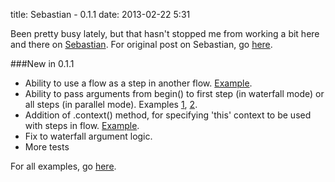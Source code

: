 title: Sebastian - 0.1.1
date: 2013-02-22 5:31

Been pretty busy lately, but that hasn't stopped me from working a bit here and there on
[Sebastian](http://mandarinconlabarba.github.com/sebastian/). For original post on Sebastian, go
[here](http://mandarindrummond.com/articles/introducing-sebastian/).

###New in 0.1.1

* Ability to use a flow as a step in another flow. [Example](https://github.com/MandarinConLaBarba/sebastian/blob/master/examples/node/general-using-flow-as-step.js).
* Ability to pass arguments from begin() to first step (in waterfall mode) or all steps (in parallel mode). Examples [1](https://github.com/MandarinConLaBarba/sebastian/blob/master/examples/node/waterfall-begin-with-arguments.js), [2](https://github.com/MandarinConLaBarba/sebastian/blob/master/examples/node/parallel-begin-with-arguments.js).
* Addition of .context() method, for specifying 'this' context to be used with steps in flow. [Example](https://github.com/MandarinConLaBarba/sebastian/blob/master/examples/node/general-context.js).
* Fix to waterfall argument logic.
* More tests

For all examples, go [here](https://github.com/MandarinConLaBarba/sebastian/blob/master/examples/node/).

